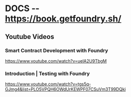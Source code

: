# DOCS -- https://book.getfoundry.sh/

## Youtube Videos

### Smart Contract Development with Foundry
https://www.youtube.com/watch?v=uelA2U9TbgM

### Introduction | Testing with Foundry
https://www.youtube.com/watch?v=tgs5q-GJmg4&list=PLO5VPQH6OWdUrKEWPF07CSuVm3T99DQki